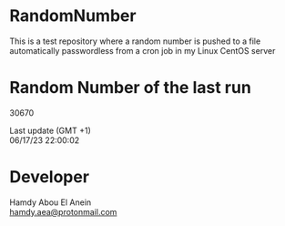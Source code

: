 # RandomNumber    
This is a test repository where a random number is pushed to a file automatically passwordless from a cron job in my Linux CentOS server    
# Random Number of the last run   
30670
      
Last update (GMT +1)    
06/17/23 22:00:02
# Developer    
Hamdy Abou El Anein   
hamdy.aea@protonmail.com
